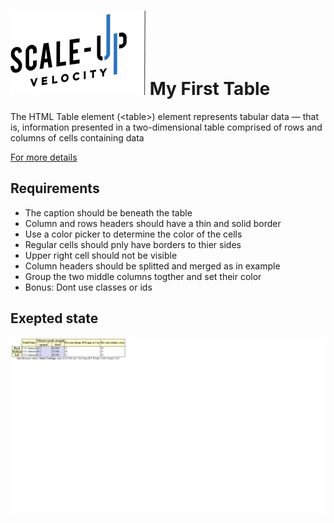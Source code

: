 
# ![alt text](../logo-main.png)   My First Table
The HTML Table element (\<table\>) element represents tabular data — that is, information presented in a two-dimensional table comprised of rows and columns of cells containing data

[For more details](https://developer.mozilla.org/en-US/docs/Web/HTML/Element/table)

## Requirements 
- The caption should be beneath the table
- Column and rows headers should have a thin and solid border
- Use a color picker to determine the color of the cells
- Regular cells should pnly have borders to thier sides
- Upper right cell should not be visible
- Column headers should be splitted and merged as in example
- Group the two middle columns togther and set their color
- Bonus: Dont use classes or ids

## Exepted state
![alt text](./expectedState.png)

